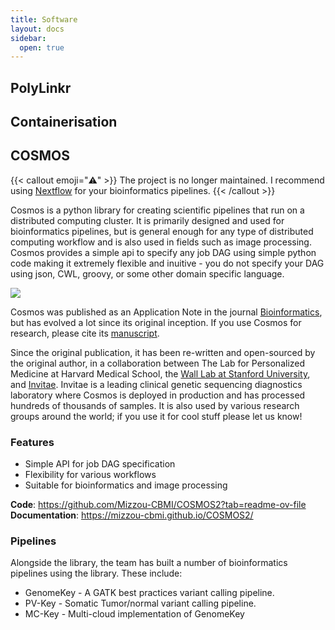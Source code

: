 ```yaml
---
title: Software
layout: docs
sidebar:
  open: true
---
```


## PolyLinkr


## Containerisation 

## COSMOS
{{< callout emoji="⚠︎" >}}
  The project is no longer maintained. I recommend using [Nextflow](https://www.nextflow.io/) for your bioinformatics pipelines.
{{< /callout >}}

Cosmos is a python library for creating scientific pipelines that run on a distributed computing cluster. It is primarily designed and used for bioinformatics pipelines, but is general enough for any type of distributed computing workflow and is also used in fields such as image processing. Cosmos provides a simple api to specify any job DAG using simple python code making it extremely flexible and inuitive - you do not specify your DAG using json, CWL, groovy, or some other domain specific language.

![](https://raw.githubusercontent.com/Mizzou-CBMI/COSMOS2/master/docs/source/_static/imgs/web_interface.png)

Cosmos was published as an Application Note in the journal [Bioinformatics](http://bioinformatics.oxfordjournals.org/), but has evolved a lot since its original inception. If you use Cosmos for research, please cite its [manuscript](http://bioinformatics.oxfordjournals.org/content/early/2014/06/29/bioinformatics.btu385).

Since the original publication, it has been re-written and open-sourced by the original author, in a collaboration between The Lab for Personalized Medicine at Harvard Medical School, the [Wall Lab at Stanford University](https://wall-lab.stanford.edu/), and [Invitae](http://invitae.com/). Invitae is a leading clinical genetic sequencing diagnostics laboratory where Cosmos is deployed in production and has processed hundreds of thousands of samples. It is also used by various research groups around the world; if you use it for cool stuff please let us know!

### Features
- Simple API for job DAG specification
- Flexibility for various workflows
- Suitable for bioinformatics and image processing

**Code**: https://github.com/Mizzou-CBMI/COSMOS2?tab=readme-ov-file
**Documentation**: https://mizzou-cbmi.github.io/COSMOS2/

### Pipelines
Alongside the library, the team has built a number of bioinformatics pipelines using the library. These include:
- GenomeKey - A GATK best practices variant calling pipeline.
- PV-Key - Somatic Tumor/normal variant calling pipeline.
- MC-Key - Multi-cloud implementation of GenomeKey
